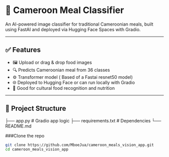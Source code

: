 # 🍲 Cameroon Meal Classifier

An AI-powered image classifier for traditional Cameroonian meals, built using FastAI and deployed via Hugging Face Spaces with Gradio.

---

## ✅ Features

- 🖼️ Upload or drag & drop food images
- 🔍 Predicts Cameroonian meal from 36 classes
- ⚙️ Transformer model ( Based of a Fastai resnet50 model)
- 🌐 Deployed to Hugging Face or can run locally with Gradio
- 🔎 Good for cultural food recognition and nutrition

---

## 📁 Project Structure
├── app.py # Gradio app logic
├── requirements.txt # Dependencies
└── README.md 

###Clone the repo 
```bash
git clone https://github.com/MboeJua/cameroon_meals_vision_app.git
cd cameroon_meals_vision_app
```
